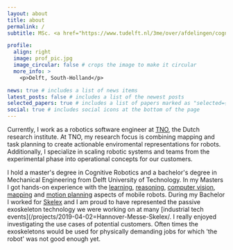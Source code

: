 ```yaml
---
layout: about
title: about
permalink: /
subtitle: MSc. <a href="https://www.tudelft.nl/3me/over/afdelingen/cognitive-robotics-cor">Cognitive Robotics</a>

profile:
  align: right
  image: prof_pic.jpg
  image_circular: false # crops the image to make it circular
  more_info: >
    <p>Delft, South-Holland</p>

news: true # includes a list of news items
latest_posts: false # includes a list of the newest posts
selected_papers: true # includes a list of papers marked as "selected={true}"
social: true # includes social icons at the bottom of the page
---
```


Currently, I work as a robotics software engineer at [TNO](https://www.tno.nl/en/), the Dutch research institute.
At TNO, my research focus is combining mapping and task planning to create actionable enviromental representations for robots. 
Additionally, I specialize in scaling robotic systems and teams from the experimental phase into operational concepts for our customers. 

I hold a master's degree in Cognitive Robotics and a bachelor's degree in Mechanical Engineering from Delft University of Technology.
In my Masters I got hands-on experience with the [learning](/projects/2020-04-20=MLDG-project/), [reasoning](/projects/2021-03-16=KRR/), [computer vision](/projects/2020-10-25=ml-for-robotics-project/), [mapping](/projects/2021-01-08=machine-perception-project/) and [motion planning](/projects/2021-01-08=quadrotor-mp-project/) aspects of mobile robots.
During my Bachelor I worked for [Skelex](https://www.skelex.com/) and I am proud to have represented the passive exoskeleton technology we were working on at many [industrial tech events](/projects/2019-04-02=Hannover-Messe-Skelex/.
I really enjoyed investigating the use cases of potential customers. 
Often times the exoskeletons would be used for physically demanding jobs for which 'the robot' was not good enough yet.
